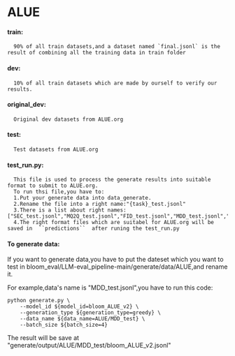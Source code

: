 # ALUE
#### train:  
      90% of all train datasets,and a dataset named `final.jsonl` is the result of combining all the training data in train folder  

#### dev:  
      10% of all train datasets which are made by ourself to verify our results.

#### original_dev:   
      Original dev datasets from ALUE.org  

#### test:  
      Test datasets from ALUE.org  

#### test_run.py:  
      This file is used to process the generate results into suitable format to submit to ALUE.org.  
      To run thsi file,you have to:  
      1.Put your generate data into data_generate.  
      2.Rename the file into a right name:"{task}_test.jsonl"  
      3.There is a list about right names:["SEC_test.jsonl","MQ2Q_test.jsonl","FID_test.jsonl","MDD_test.jsonl","OOLD_test.jsonl","OHSD_test.jsonl","SVREG_test.jsonl","XNLI_test.jsonl","DIAG_test.jsonl"]  
      4.The right format files which are suitabel for ALUE.org will be saved in  ``predictions``  after runing the test_run.py


#### To generate data:  
If you want to generate data,you have to put the dateset which you want to test in bloom_eval/LLM-eval_pipeline-main/generate/data/ALUE,and rename it.  

For example,data's name is "MDD_test.jsonl",you have to run this code:  
```dos
python generate.py \
    --model_id ${model_id=bloom_ALUE_v2} \
    --generation_type ${generation_type=greedy} \
    --data_name ${data_name=ALUE/MDD_test} \
    --batch_size ${batch_size=4}
```
  
  The result will be save at "generate/output/ALUE/MDD_test/bloom_ALUE_v2.jsonl"
